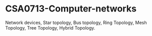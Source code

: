 # CSA0713-Computer-networks
Network devices,
Star topology,
Bus topology,
Ring Topology,
Mesh Topology,
Tree Topology,
Hybrid Topology.
